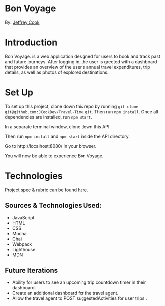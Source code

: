 # Bon Voyage
By: [Jeffrey Cook](https://www.linkedin.com/in/jeffrey-cook-250a40240/)


# Introduction
Bon Voyage. is a web application designed for users to book and track past and future journeys. After logging in, the user is greeted with a dashboard that provides an overview of the user's annual travel expenditures, trip details, as well as photos of explored destinations.  


# Set Up
To set up this project, clone down this repo by running `git clone git@github.com:JCookDev/Travel-Time.git`. Then run `npm install`. Once all dependencies are installed, run `npm start`.

In a separate terminal window, clone down this API.

Then run `npm install` and `npm start` inside the API directory.

Go to http://localhost:8080/ in your browser.

You will now be able to experience Bon Voyage.

# Technologies
Project spec & rubric can be found [here](https://frontend.turing.edu/projects/travel-tracker.html).

## Sources & Technologies Used:
* JavaScript
* HTML
* CSS
* Mocha
* Chai
* Webpack
* Lighthouse
* MDN


## Future Iterations
* Ability for users to see an upcoming trip countdown timer in their dashboard.
* Create an additional dashboard for the travel agent.
* Allow the travel agent to POST suggestedActivities for user trips .
